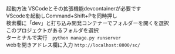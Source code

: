 起動方法
VSCodeとその拡張機能devcontainerが必要です<br>
VScodeを起動しCommand+Shift+Pを同時押し<br>
検索欄に「dev」と打ち込み開発コンテナーでフォルダーを開くを選択<br>
このプロジェクトがあるフォルダを選択<br>
ターミナルで実行　```python manage.py runserver```<br>
webを開きアドレス欄に入力 ```http://localhost:8000/sc/```